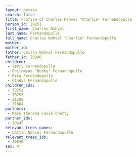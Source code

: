```yaml
---
layout: person
search: false
title: Profile of Charles Nahvel "Charlie" Fernandopulle
person_id: I0251
first_name: Charles Nahvel
last_name: Fernandopulle
full_name: Charles Nahvel "Charlie" Fernandopulle
mother: 
mother_id: 
father: Caitan Nahvel Fernandopulle
father_id: I0840
children:
 - Terry Fernandopulle
 - Philomena "Bubby" Fernandopulle
 - Rita Fernandopulle
 - Gladys Fernandopulle
children_ids:
 - I0252
 - I0253
 - I1208
 - I1004
partners:
 - Mary Theresa Casie Chetty
partner_ids:
 - I0245
relevant_trees_names:
 - Caitan Nahvel Fernandopulle
relevant_trees_ids:
 - I0840
sex: M
---
```



